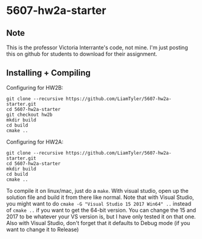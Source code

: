 # 5607-hw2a-starter

## Note
This is the professor Victoria Interrante's code, not mine. I'm just posting this on github for students to download for their assignment.

## Installing + Compiling

Configuring for HW2B:
```
git clone --recursive https://github.com/LiamTyler/5607-hw2a-starter.git
cd 5607-hw2a-starter
git checkout hw2b
mkdir build
cd build
cmake ..
```

Configuring for HW2A:
```
git clone --recursive https://github.com/LiamTyler/5607-hw2a-starter.git
cd 5607-hw2a-starter
mkdir build
cd build
cmake ..
```

To compile it on linux/mac, just do a `make`. With visual studio,
open up the solution file and build it from there like normal. Note that
with Visual Studio, you might want to do `cmake -G "Visual Studio 15 2017 Win64" ..`
instead of `cmake ..` if you want to get the 64-bit version. You can change the
15 and 2017 to be whatever your VS version is, but I have only tested it on that one.
Also with Visual Studio, don't forget that it defaults to Debug mode
(if you want to change it to Release)
